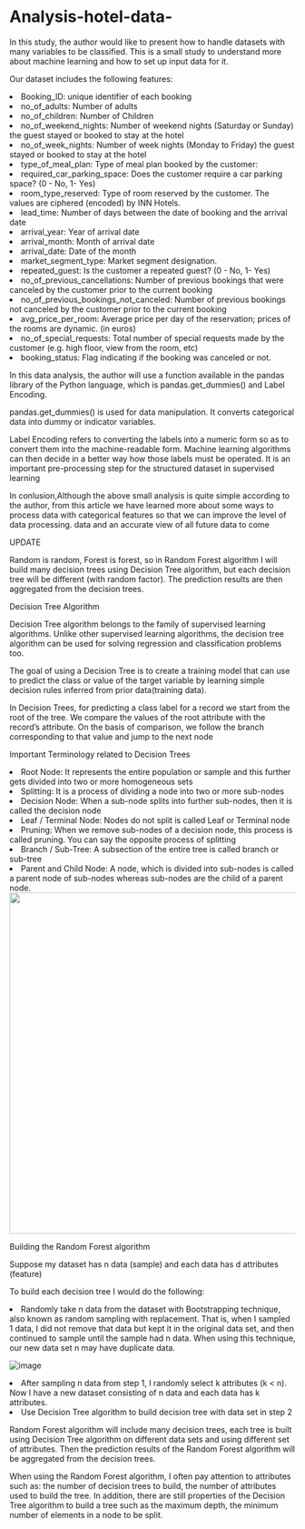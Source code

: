 # Analysis-hotel-data-
<p>
In this study, the author would like to present how to handle datasets with many variables to be classified. This is a small study to understand more about machine learning and how to set up input data for it.</p>
<p>Our dataset includes the following features:</p>
<li>Booking_ID: unique identifier of each booking</li>
<li>no_of_adults: Number of adults</li>
<li>no_of_children: Number of Children</li>
<li>no_of_weekend_nights: Number of weekend nights (Saturday or Sunday) the guest stayed or booked to stay at the hotel</li>
<li>no_of_week_nights: Number of week nights (Monday to Friday) the guest stayed or booked to stay at the hotel</li>
<li>type_of_meal_plan: Type of meal plan booked by the customer:</li>
<li>required_car_parking_space: Does the customer require a car parking space? (0 - No, 1- Yes)</li>
<li>room_type_reserved: Type of room reserved by the customer. The values are ciphered (encoded) by INN Hotels.</li>
<li>lead_time: Number of days between the date of booking and the arrival date</li>
<li>arrival_year: Year of arrival date</li>
<li>arrival_month: Month of arrival date</li>
<li>arrival_date: Date of the month</li>
<li>market_segment_type: Market segment designation.</li>
<li>repeated_guest: Is the customer a repeated guest? (0 - No, 1- Yes)</li>
<li>no_of_previous_cancellations: Number of previous bookings that were canceled by the customer prior to the current booking</li>
<li>no_of_previous_bookings_not_canceled: Number of previous bookings not canceled by the customer prior to the current booking</li>
<li>avg_price_per_room: Average price per day of the reservation; prices of the rooms are dynamic. (in euros)</li>
<li>no_of_special_requests: Total number of special requests made by the customer (e.g. high floor, view from the room, etc)</li>
<li>booking_status: Flag indicating if the booking was canceled or not.</li>
<p>In this data analysis, the author will use a function available in the pandas library of the Python language, which is pandas.get_dummies() and Label Encoding.</p> 
<p> pandas.get_dummies() is used for data manipulation. It converts categorical data into dummy or indicator variables.</p>
<p> Label Encoding refers to converting the labels into a numeric form so as to convert them into the machine-readable form. Machine learning algorithms can then decide in a better way how those labels must be operated. It is an important pre-processing step for the structured dataset in supervised learning</p>
<p>In conlusion,Although the above small analysis is quite simple according to the author, from this article we have learned more about some ways to process data with categorical features so that we can improve the level of data processing. data and an accurate view of all future data to come</p>

<h> UPDATE</h>
<p>Random is random, Forest is forest, so in Random Forest algorithm I will build many decision trees using Decision Tree algorithm, but each decision tree will be different (with random factor). The prediction results are then aggregated from the decision trees.</p>
<h>Decision Tree Algorithm</h>
<p>Decision Tree algorithm belongs to the family of supervised learning algorithms. Unlike other supervised learning algorithms, the decision tree algorithm can be used for solving regression and classification problems too.

The goal of using a Decision Tree is to create a training model that can use to predict the class or value of the target variable by learning simple decision rules inferred from prior data(training data).

In Decision Trees, for predicting a class label for a record we start from the root of the tree. We compare the values of the root attribute with the record’s attribute. On the basis of comparison, we follow the branch corresponding to that value and jump to the next node</p>

<h>Important Terminology related to Decision Trees</h>
<li>Root Node: It represents the entire population or sample and this further gets divided into two or more homogeneous sets</li>
<li>Splitting: It is a process of dividing a node into two or more sub-nodes</li>
<li>Decision Node: When a sub-node splits into further sub-nodes, then it is called the decision node</li>
<li>Leaf / Terminal Node: Nodes do not split is called Leaf or Terminal node</li>
<li>Pruning: When we remove sub-nodes of a decision node, this process is called pruning. You can say the opposite process of splitting</li>
<li>Branch / Sub-Tree: A subsection of the entire tree is called branch or sub-tree</li>
<li>Parent and Child Node: A node, which is divided into sub-nodes is called a parent node of sub-nodes whereas sub-nodes are the child of a parent node.</li>


<img src='https://user-images.githubusercontent.com/65645365/227258267-4eff97ae-b6b5-451f-b417-e02a83d9d1e3.png' width='600'>

<h>Building the Random Forest algorithm</h>
<p>Suppose my dataset has n data (sample) and each data has d attributes (feature)</p>
<p>To build each decision tree I would do the following:</p>
<li>Randomly take n data from the dataset with Bootstrapping technique, also known as random sampling with replacement. That is, when I sampled 1 data, I did not remove that data but kept it in the original data set, and then continued to sample until the sample had n data. When using this technique, our new data set n may have duplicate data.</li>

![image](https://user-images.githubusercontent.com/65645365/227260549-ad5f92ea-f594-4a30-8871-9d3967dc6727.png)


<li>After sampling n data from step 1, I randomly select k attributes (k < n). Now I have a new dataset consisting of n data and each data has k attributes.</li>
<li>Use Decision Tree algorithm to build decision tree with data set in step 2</li>

<p>Random Forest algorithm will include many decision trees, each tree is built using Decision Tree algorithm on different data sets and using different set of attributes. Then the prediction results of the Random Forest algorithm will be aggregated from the decision trees.

When using the Random Forest algorithm, I often pay attention to attributes such as: the number of decision trees to build, the number of attributes used to build the tree. In addition, there are still properties of the Decision Tree algorithm to build a tree such as the maximum depth, the minimum number of elements in a node to be split.</p>
